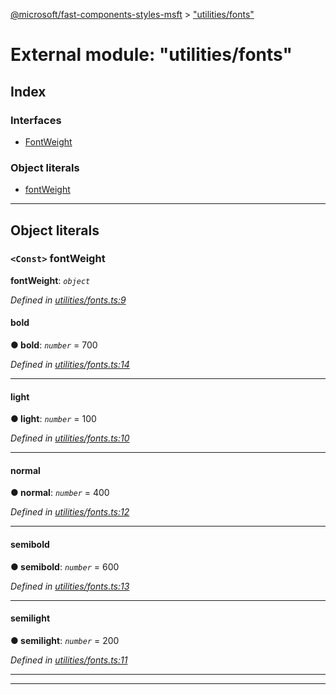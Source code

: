 [@microsoft/fast-components-styles-msft](../README.md) > ["utilities/fonts"](../modules/_utilities_fonts_.md)

# External module: "utilities/fonts"

## Index

### Interfaces

* [FontWeight](../interfaces/_utilities_fonts_.fontweight.md)

### Object literals

* [fontWeight](_utilities_fonts_.md#fontweight-1)

---

## Object literals

<a id="fontweight-1"></a>

### `<Const>` fontWeight

**fontWeight**: *`object`*

*Defined in [utilities/fonts.ts:9](https://github.com/Microsoft/fast-dna/blob/164dd3ca/packages/fast-components-styles-msft/src/utilities/fonts.ts#L9)*

<a id="fontweight-1.bold"></a>

####  bold

**● bold**: *`number`* = 700

*Defined in [utilities/fonts.ts:14](https://github.com/Microsoft/fast-dna/blob/164dd3ca/packages/fast-components-styles-msft/src/utilities/fonts.ts#L14)*

___
<a id="fontweight-1.light"></a>

####  light

**● light**: *`number`* = 100

*Defined in [utilities/fonts.ts:10](https://github.com/Microsoft/fast-dna/blob/164dd3ca/packages/fast-components-styles-msft/src/utilities/fonts.ts#L10)*

___
<a id="fontweight-1.normal"></a>

####  normal

**● normal**: *`number`* = 400

*Defined in [utilities/fonts.ts:12](https://github.com/Microsoft/fast-dna/blob/164dd3ca/packages/fast-components-styles-msft/src/utilities/fonts.ts#L12)*

___
<a id="fontweight-1.semibold"></a>

####  semibold

**● semibold**: *`number`* = 600

*Defined in [utilities/fonts.ts:13](https://github.com/Microsoft/fast-dna/blob/164dd3ca/packages/fast-components-styles-msft/src/utilities/fonts.ts#L13)*

___
<a id="fontweight-1.semilight"></a>

####  semilight

**● semilight**: *`number`* = 200

*Defined in [utilities/fonts.ts:11](https://github.com/Microsoft/fast-dna/blob/164dd3ca/packages/fast-components-styles-msft/src/utilities/fonts.ts#L11)*

___

___

